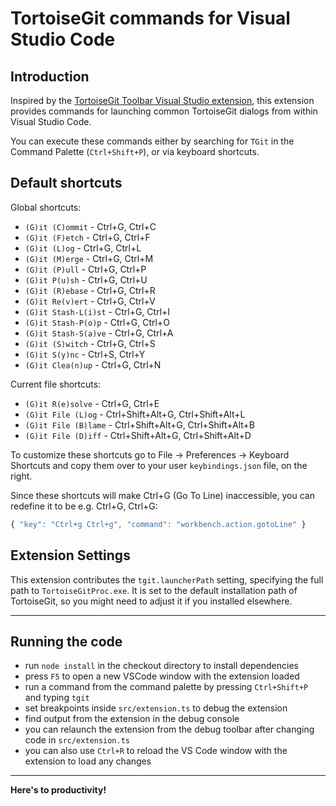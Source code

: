 # TortoiseGit commands for Visual Studio Code

## Introduction

Inspired by the [TortoiseGit Toolbar Visual Studio extension](https://github.com/MRCollective/TortoiseGitToolbar), this extension provides commands for launching common TortoiseGit dialogs from within Visual Studio Code.

You can execute these commands either by searching for `TGit` in the Command Palette (`Ctrl+Shift+P`), or via keyboard shortcuts.

## Default shortcuts

Global shortcuts:

* `(G)it (C)ommit` - Ctrl+G, Ctrl+C
* `(G)it (F)etch` - Ctrl+G, Ctrl+F
* `(G)it (L)og` - Ctrl+G, Ctrl+L
* `(G)it (M)erge` - Ctrl+G, Ctrl+M
* `(G)it (P)ull` - Ctrl+G, Ctrl+P
* `(G)it P(u)sh` - Ctrl+G, Ctrl+U
* `(G)it (R)ebase` - Ctrl+G, Ctrl+R
* `(G)it Re(v)ert` - Ctrl+G, Ctrl+V
* `(G)it Stash-L(i)st` - Ctrl+G, Ctrl+I
* `(G)it Stash-P(o)p` - Ctrl+G, Ctrl+O
* `(G)it Stash-S(a)ve` - Ctrl+G, Ctrl+A
* `(G)it (S)witch` - Ctrl+G, Ctrl+S
* `(G)it S(y)nc` - Ctrl+S, Ctrl+Y
* `(G)it Clea(n)up` - Ctrl+G, Ctrl+N

Current file shortcuts:

* `(G)it R(e)solve` - Ctrl+G, Ctrl+E
* `(G)it File (L)og` - Ctrl+Shift+Alt+G, Ctrl+Shift+Alt+L
* `(G)it File (B)lame` - Ctrl+Shift+Alt+G, Ctrl+Shift+Alt+B
* `(G)it File (D)iff` - Ctrl+Shift+Alt+G, Ctrl+Shift+Alt+D

To customize these shortcuts go to File -> Preferences -> Keyboard Shortcuts and copy them over to your user `keybindings.json` file, on the right. 

Since these shortcuts will make Ctrl+G (Go To Line) inaccessible, you can redefine it to be e.g. Ctrl+G, Ctrl+G:
```javascript
{ "key": "Ctrl+g Ctrl+g", "command": "workbench.action.gotoLine" }
```

## Extension Settings

This extension contributes the `tgit.launcherPath` setting, specifying the full path to `TortoiseGitProc.exe`.
It is set to the default installation path of TortoiseGit, so you might need to adjust it if you installed elsewhere.

---

## Running the code
* run `node install` in the checkout directory to install dependencies
* press `F5` to open a new VSCode window with the extension loaded
* run a command from the command palette by pressing `Ctrl+Shift+P` and typing `tgit`
* set breakpoints inside `src/extension.ts` to debug the extension
* find output from the extension in the debug console
* you can relaunch the extension from the debug toolbar after changing code in `src/extension.ts`
* you can also use `Ctrl+R` to reload the VS Code window with the extension to load any changes

---

**Here's to productivity!**